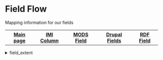 <!DOCTYPE html>
<html>
<head>
	<H1>Field Flow</h1>
	<p>Mapping information for our fields</p>
</head>
<body>

<table style="width:100%">
		  <tr>
		    <th><a href="index.md">Main page</a></th>
			<th><a href="IMI.md">IMI Column</a></th>
		    <th><a href="MODS.md">MODS Field</a></th>
			<th><a href="DrupalFields.md">Drupal Fields</a></th>
		    <th><a href="RDF.md">RDF Field</a></th>
		  </tr>
		</table>
<details>
<summary>field_extent</summary>
	<p><b>Active field name (spreadsheet)</b>: field_extent</p>
	<p><b>Islandora 8 Field Name</b>: field_extent</p>
	<p><b>Islandora 8 Public Name</b>: Extent</p>
	<p><b>Drupal Field Name</b>: Extent/Text (plain)</p>
	<p><b>Migration Field Name</b>: extent</p>
	<p><b>Islandora 7 Field Name</b>: extent</p>
	<p><b>Islandora 7 Public Name</b>: N/A</p>
	<p><b>BePress Name</b>: N/A</p>
	<p><b>BePress Field Name</b>:N/A </p>
	<p><b>RDA</b>: 3.4</p>
	<p><b>MARC</b>: 300</p>
	<p><b>DACS</b>: 2.5</p>
	<p><b>EAD</b>: /physdesc/; /extent/</p>
	<p><b>MODS</b>: physicalDescription; extent</p>
	<p><b>RDF</b>: dcterms:extent</p>
	<p><b>Notes</b>: N/A</p>
	<p><b>updated</b>: 09/07/2022</p>
</details>
	

</body>
</html>
